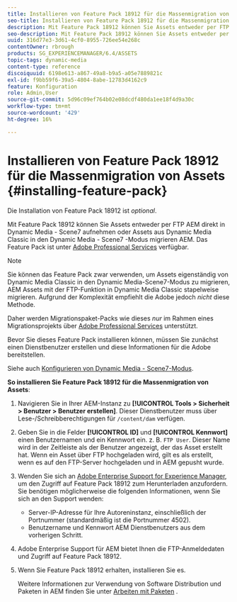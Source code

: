 ```yaml
---
title: Installieren von Feature Pack 18912 für die Massenmigration von Assets
seo-title: Installieren von Feature Pack 18912 für die Massenmigration von Assets
description: Mit Feature Pack 18912 können Sie Assets entweder per FTP stapelweise erfassen oder Assets aus Dynamic Media Classic in AEM zu Dynamic Media migrieren. Dieses optionale Feature Pack ist über den Adobe-Support verfügbar.
seo-description: Mit Feature Pack 18912 können Sie Assets entweder per FTP stapelweise erfassen oder Assets aus Dynamic Media Classic in AEM zu Dynamic Media migrieren. Dieses optionale Feature Pack ist über den Adobe-Support verfügbar.
uuid: 316d77e3-3d61-4cf0-8955-726ee54e268c
contentOwner: rbrough
products: SG_EXPERIENCEMANAGER/6.4/ASSETS
topic-tags: dynamic-media
content-type: reference
discoiquuid: 6198e613-a867-49a8-b9a5-a05e7889821c
exl-id: f9bb59f6-39a5-4804-8abe-12783d4162c9
feature: Konfiguration
role: Admin,User
source-git-commit: 5d96c09ef764b02e08dcdf480da1ee18f4d9a30c
workflow-type: tm+mt
source-wordcount: '429'
ht-degree: 16%

---
```


# Installieren von Feature Pack 18912 für die Massenmigration von Assets {#installing-feature-pack}

Die Installation von Feature Pack 18912 ist _optional_.

Mit Feature Pack 18912 können Sie Assets entweder per FTP AEM direkt in Dynamic Media - Scene7 aufnehmen oder Assets aus Dynamic Media Classic in den Dynamic Media - Scene7 -Modus migrieren AEM. Das Feature Pack ist unter [Adobe Professional Services](https://www.adobe.com/de/experience-cloud/consulting-services.html) verfügbar.

>[!NOTE]
>
>Sie können das Feature Pack zwar verwenden, um Assets eigenständig von Dynamic Media Classic in den Dynamic Media-Scene7-Modus zu migrieren, AEM Assets mit der FTP-Funktion in Dynamic Media Classic stapelweise migrieren. Aufgrund der Komplexität empfiehlt die Adobe jedoch *nicht* diese Methode.
>
>Daher werden Migrationspaket-Packs wie dieses *nur* im Rahmen eines Migrationsprojekts über [Adobe Professional Services](https://www.adobe.com/experience-cloud/consulting-services.html) unterstützt.

Bevor Sie dieses Feature Pack installieren können, müssen Sie zunächst einen Dienstbenutzer erstellen und diese Informationen für die Adobe bereitstellen.

Siehe auch [Konfigurieren von Dynamic Media - Scene7-Modus](https://helpx.adobe.com/experience-manager/6-4/assets/using/config-dms7.html).

**So installieren Sie Feature Pack 18912 für die Massenmigration von Assets**:

1. Navigieren Sie in Ihrer AEM-Instanz zu **[!UICONTROL Tools > Sicherheit > Benutzer > Benutzer erstellen]**. Dieser Dienstbenutzer muss über Lese-/Schreibberechtigungen für `/content/dam` verfügen.
1. Geben Sie in die Felder **[!UICONTROL ID]** und **[!UICONTROL Kennwort]** einen Benutzernamen und ein Kennwort ein. z. B. `FTP User`. Dieser Name wird in der Zeitleiste als der Benutzer angezeigt, der das Asset erstellt hat. Wenn ein Asset über FTP hochgeladen wird, gilt es als erstellt, wenn es auf den FTP-Server hochgeladen und in AEM gepusht wurde.
1. Wenden Sie sich an [Adobe Enterprise Support for Experience Manager](https://helpx.adobe.com/de/contact/enterprise-support.ec.html), um den Zugriff auf Feature Pack 18912 zum Herunterladen anzufordern. Sie benötigen möglicherweise die folgenden Informationen, wenn Sie sich an den Support wenden:

   * Server-IP-Adresse für Ihre Autoreninstanz, einschließlich der Portnummer (standardmäßig ist die Portnummer 4502).
   * Benutzername und Kennwort AEM Dienstbenutzers aus dem vorherigen Schritt.

1. Adobe Enterprise Support für AEM bietet Ihnen die FTP-Anmeldedaten und Zugriff auf Feature Pack 18912.

1. Wenn Sie Feature Pack 18912 erhalten, installieren Sie es.

   Weitere Informationen zur Verwendung von Software Distribution und Paketen in AEM finden Sie unter [Arbeiten mit Paketen](/help/sites-administering/package-manager.md) .
